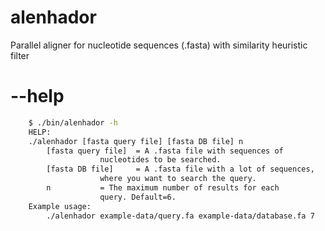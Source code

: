 # alenhador
Parallel aligner for nucleotide sequences (.fasta) with similarity heuristic filter

# --help
```sh
    $ ./bin/alenhador -h
    HELP: 
    ./alenhador [fasta query file] [fasta DB file] n
        [fasta query file]	= A .fasta file with sequences of 
                    nucleotides to be searched.
        [fasta DB file]		= A .fasta file with a lot of sequences,
                    where you want to search the query.
        n			= The maximum number of results for each 
                    query. Default=6.
    Example usage:
        ./alenhador example-data/query.fa example-data/database.fa 7
```
